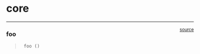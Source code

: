 # core


<!-- WARNING: THIS FILE WAS AUTOGENERATED! DO NOT EDIT! -->

------------------------------------------------------------------------

<a
href="https://github.com/redam94/bayesinsight-optimizer/blob/main/bayesinsight_optimizer/core.py#L9"
target="_blank" style="float:right; font-size:smaller">source</a>

### foo

>      foo ()
